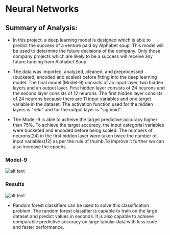 # Neural Networks

## Summary of Analysis:

- In this project, a deep learning model is designed which is able to predict the success of a venture paid by Alphabet 
soup. This model will be used to determine the future decisions of the company. Only those company projects which are likely 
to be a success will receive any future funding from Alphabet Soup.

- The data was imported, analyzed, cleaned, and preprocessed (bucketed, encoded and scaled) before fitting into the deep learning 
model. The final model (Model-9) consists of an input layer, two hidden layers and an output layer. First hidden layer consists of 
24 neurons and the second layer consists of 12 neurons. The first hidden layer consists of 24 neurons because there are 11 input 
variables and one target variable in the dataset. The activation function used for the hidden layers is "relu" and for the output 
layer is "sigmoid".

- The Model-9 is able to acheive the target predictive accuracy higher than 75%. To achieve the target accuracy, the input categorial
variables were bucketed and encoded before being scaled. The numbers of neurons(24) in the first hidden layer were taken twice the 
number of input variables(12) as per the rule of thumb.To improve it further we can also increase the epochs.

### Model-9

![alt text](JPGS/ProcessFlow.png)

### Results

![alt text](JPGS/ProcessFlow.png)

- Random forest classifiers can be used to solve this classification problem. The random forest classifier is capable to train on the 
large dataset and predict values in seconds. It is also capable to achieve comparable predictive accuracy on large tabular data with 
less code and faster performance. 